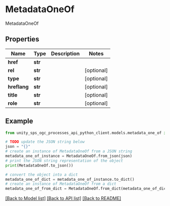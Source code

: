 # MetadataOneOf

MetadataOneOf

## Properties

Name | Type | Description | Notes
------------ | ------------- | ------------- | -------------
**href** | **str** |  |
**rel** | **str** |  | [optional]
**type** | **str** |  | [optional]
**hreflang** | **str** |  | [optional]
**title** | **str** |  | [optional]
**role** | **str** |  | [optional]

## Example

```python
from unity_sps_ogc_processes_api_python_client.models.metadata_one_of import MetadataOneOf

# TODO update the JSON string below
json = "{}"
# create an instance of MetadataOneOf from a JSON string
metadata_one_of_instance = MetadataOneOf.from_json(json)
# print the JSON string representation of the object
print(MetadataOneOf.to_json())

# convert the object into a dict
metadata_one_of_dict = metadata_one_of_instance.to_dict()
# create an instance of MetadataOneOf from a dict
metadata_one_of_from_dict = MetadataOneOf.from_dict(metadata_one_of_dict)
```
[[Back to Model list]](../README.md#documentation-for-models) [[Back to API list]](../README.md#documentation-for-api-endpoints) [[Back to README]](../README.md)
